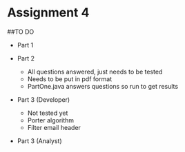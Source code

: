 # Assignment 4

##TO DO

  - Part 1
  
  - Part 2
    - All questions answered, just needs to be tested
    - Needs to be put in pdf format
    - PartOne.java answers questions so run to get results

  - Part 3 (Developer)
    - Not tested yet
    - Porter algorithm
    - Filter email header

  - Part 3 (Analyst)
